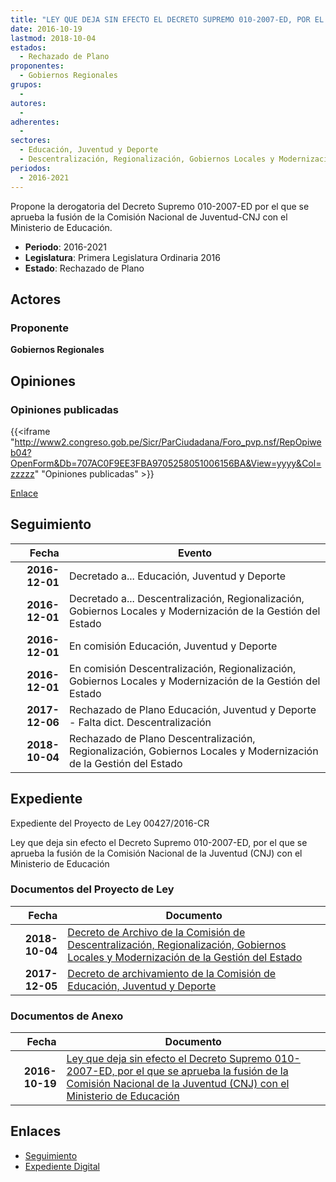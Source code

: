 ```yaml
---
title: "LEY QUE DEJA SIN EFECTO EL DECRETO SUPREMO 010-2007-ED, POR EL QUE SE APRUEBA LA FUSIÓN DE LA COMISIÓN NACIONAL DE LA JUVENTUD-CNJ CON EL MINISTERIO DE EDUCACIÓN."
date: 2016-10-19
lastmod: 2018-10-04
estados: 
  - Rechazado de Plano
proponentes: 
  - Gobiernos Regionales
grupos: 
  - 
autores: 
  - 
adherentes: 
  - 
sectores: 
  - Educación, Juventud y Deporte
  - Descentralización, Regionalización, Gobiernos Locales y Modernización de la Gestión del Estado
periodos: 
  - 2016-2021
---
```


Propone la derogatoria del Decreto Supremo 010-2007-ED por el que se aprueba la fusión de la Comisión Nacional de Juventud-CNJ con el Ministerio de Educación.

- **Periodo**: 2016-2021
- **Legislatura**: Primera Legislatura Ordinaria 2016
- **Estado**: Rechazado de Plano

## Actores

### Proponente

**Gobiernos Regionales**


## Opiniones

### Opiniones publicadas

{{<iframe "http://www2.congreso.gob.pe/Sicr/ParCiudadana/Foro_pvp.nsf/RepOpiweb04?OpenForm&Db=707AC0F9EE3FBA9705258051006156BA&View=yyyy&Col=zzzzz" "Opiniones publicadas" >}}

[Enlace](http://www2.congreso.gob.pe/Sicr/ParCiudadana/Foro_pvp.nsf/RepOpiweb04?OpenForm&Db=707AC0F9EE3FBA9705258051006156BA&View=yyyy&Col=zzzzz)

## Seguimiento

| Fecha | Evento |
|------:|--------|
| **2016-12-01** | Decretado a... Educación, Juventud y Deporte|
| **2016-12-01** | Decretado a... Descentralización, Regionalización, Gobiernos Locales y Modernización de la Gestión del Estado|
| **2016-12-01** | En comisión Educación, Juventud y Deporte|
| **2016-12-01** | En comisión Descentralización, Regionalización, Gobiernos Locales y Modernización de la Gestión del Estado|
| **2017-12-06** | Rechazado de Plano Educación, Juventud y Deporte - Falta dict. Descentralización|
| **2018-10-04** | Rechazado de Plano Descentralización, Regionalización, Gobiernos Locales y Modernización de la Gestión del Estado|


## Expediente

Expediente del Proyecto de Ley 00427/2016-CR

Ley que deja sin efecto el Decreto Supremo 010-2007-ED, por el que se aprueba la fusión de la Comisión Nacional de la Juventud (CNJ) con el Ministerio de Educación


### Documentos del Proyecto de Ley

| Fecha | Documento |
|------:|--------|
| **2018-10-04** | [Decreto de Archivo de la Comisión de Descentralización, Regionalización, Gobiernos Locales y Modernización de la Gestión del Estado](http://www.leyes.congreso.gob.pe/Documentos/2016_2021/Decretos/Archivamiento/DA0042720180104.PDF) |
| **2017-12-05** | [Decreto de archivamiento de la Comisión de Educación, Juventud y Deporte](http://www.leyes.congreso.gob.pe/Documentos/2016_2021/Decretos/Archivamiento/DA0042720171205.pdf) |

### Documentos de Anexo

| Fecha | Documento |
|------:|--------|
| **2016-10-19** | [Ley que deja sin efecto el Decreto Supremo 010-2007-ED, por el que se aprueba la fusión de la Comisión Nacional de la Juventud (CNJ) con el Ministerio de Educación](http://www.leyes.congreso.gob.pe/Documentos/2016_2021/Proyectos_de_Ley_y_de_Resoluciones_Legislativas/PL0042720161019.pdf) |

## Enlaces 

- [Seguimiento](http://www2.congreso.gob.pe/Sicr/TraDocEstProc/CLProLey2016.nsf/f7fff46988ca05b1052578e100829cc7/3e204f17fbf3d4d805258051005c9c1f?OpenDocument)
- [Expediente Digital](http://www2.congreso.gob.pe/Sicr/TraDocEstProc/CLProLey2016.nsf/f7fff46988ca05b1052578e100829cc7/3e204f17fbf3d4d805258051005c9c1f?OpenDocument&Click=05257FB7005EB655.eb71d0cf91d8294e05256cdf006b5706/$Body/0.1C6C)
